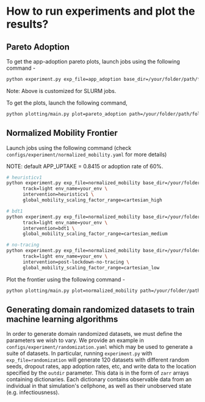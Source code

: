 # How to run experiments and plot the results?

## Pareto Adoption
To get the app-adoption pareto plots, launch jobs using the following command -
```bash
python experiment.py exp_file=app_adoption base_dir=/your/folder/path/followed_by/folder_name track=light env_name=your_env
```
Note: Above is customized for SLURM jobs.

To get the plots, launch the following command,
```bash
python plotting/main.py plot=pareto_adoption path=/your/folder/path/followed_by/folder_name
```


## Normalized Mobility Frontier
Launch jobs using the following command (check `configs/experiment/normalized_mobility.yaml` for more details)

NOTE: default APP_UPTAKE = 0.8415 or adoption rate of 60%.
```bash
# heuristicv1
python experiment.py exp_file=normalized_mobility base_dir=/your/folder/path/followed_by/folder_name \
      track=light env_name=your_env \
      intervention=heuristicv1 \
      global_mobility_scaling_factor_range=cartesian_high

# bdt1
python experiment.py exp_file=normalized_mobility base_dir=/your/folder/path/followed_by/folder_name \
      track=light env_name=your_env \
      intervention=bdt1 \
      global_mobility_scaling_factor_range=cartesian_medium

# no-tracing
python experiment.py exp_file=normalized_mobility base_dir=/your/folder/path/followed_by/folder_name \
      track=light env_name=your_env \
      intervention=post-lockdown-no-tracing \
      global_mobility_scaling_factor_range=cartesian_low
```

Plot the frontier using the following command  -

```bash
python plotting/main.py plot=normalized_mobility path=/your/folder/path/followed_by/folder_name
```


## Generating domain randomized datasets to train machine learning algorithms
In order to generate domain randomized datasets, we must define the parameters we wish to vary. We provide an example in `configs/experiment/randomization.yaml` which may be used to generate a suite of datasets. In particular, running `experiment.py` with `exp_file=randomization` will generate 120 datasets with different random seeds, dropout rates, app adoption rates, etc, and write data to the location specified by the `outdir` parameter. This data is in the form of `zarr` arrays containing dictionaries. Each dictionary contains observable data from an individual in that simulation's cellphone, as well as their unobserved state (e.g. infectiousness). 
